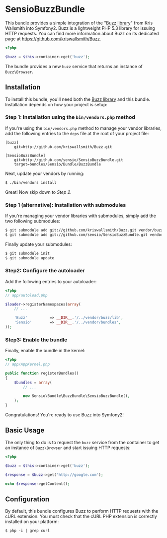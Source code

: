 SensioBuzzBundle
================

This bundle provides a simple integration of the "[Buzz
library](https://github.com/kriswallsmith/Buzz)" from Kris Wallsmith into Symfony2. Buzz is a
lightweight PHP 5.3 library for issuing HTTP requests. You can find more
information about Buzz on its dedicated page at
https://github.com/kriswallsmith/Buzz.

``` php
<?php

$buzz = $this->container->get('buzz');
````

The bundle provides a new `buzz` service that returns an instance of
`Buzz\Browser`.

## Installation

To install this bundle, you'll need both the [Buzz library](https://github.com/kriswallsmith/Buzz)
and this bundle. Installation depends on how your project is setup:

### Step 1: Installation using the `bin/vendors.php` method

If you're using the `bin/vendors.php` method to manage your vendor libraries,
add the following entries to the `deps` file at the root of your project file:

```
[buzz]
    git=http://github.com/kriswallsmith/Buzz.git

[SensioBuzzBundle]
    git=http://github.com/sensio/SensioBuzzBundle.git
    target=bundles/Sensio/Bundle/BuzzBundle
```

Next, update your vendors by running:

``` bash
$ ./bin/vendors install
```

Great! Now skip down to *Step 2*.

### Step 1 (alternative): Installation with submodules

If you're managing your vendor libraries with submodules, simply add the two
following submodules:

``` bash
$ git submodule add git://github.com/kriswallsmith/Buzz.git vendor/buzz
$ git submodule add git://github.com/sensio/SensioBuzzBundle.git vendor/bundles/Sensio/Bundle/BuzzBundle
```

Finally update your submodules:

``` bash
$ git submodule init
$ git submodule update
```

### Step2: Configure the autoloader

Add the following entries to your autoloader:

``` php
<?php
// app/autoload.php

$loader->registerNamespaces(array(
    // ...

    'Buzz'          => __DIR__.'/../vendor/buzz/lib',
    'Sensio'        => __DIR__.'/../vendor/bundles',
));
```

### Step3: Enable the bundle

Finally, enable the bundle in the kernel:

``` php
<?php
// app/AppKernel.php

public function registerBundles()
{
    $bundles = array(
        // ...

        new Sensio\Bundle\BuzzBundle\SensioBuzzBundle(),
    );
}
```

Congratulations! You're ready to use Buzz into Symfony2!

## Basic Usage

The only thing to do is to request the `buzz` service from the container to get
an instance of `Buzz\Browser` and start issuing HTTP requests:

``` php
<?php

$buzz = $this->container->get('buzz');

$response = $buzz->get('http://google.com');

echo $response->getContent();
```

## Configuration

By default, this bundle configures Buzz to perform HTTP requests with the cURL
extension. You must check that the cURL PHP extension is correctly installed on
your platform:

``` console
$ php -i | grep curl
```
